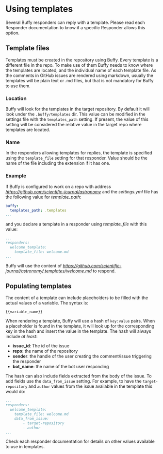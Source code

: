 Using templates
===============

Several Buffy responders can reply with a template. Please read each Responder documentation to know if a specific Responder allows this option.

## Template files

Templates must be created in the repository using Buffy. Every template is a different file in the repo. To make use of them Buffy needs to know where the templates are located, and the individual name of each template file. As the comments in GitHub issues are rendered using markdown, usually the templates will be plain text or .md files, but that is not mandatory for Buffy to use them.

### Location

Buffy will look for the templates in the target repository. By default it will look under the `.buffy/templates` dir. This value can be modified in the settings file with the `templates_path` setting. If present, the value of this setting will be considered the relative value in the target repo where templates are located.


### Name

In the responders allowing templates for replies, the template is specified using the `template_file` setting for that responder. Value should be the name of the file including the extension if it has one.

### Example

If Buffy is configured to work on a repo with address _https://github.com/scientific-journal/astronomy_ and the _settings.yml_ file has the following value for _template_path_:

```yaml
buffy:
  templates_path: .templates
...
```

and you declare a template in a responder using _template_file_ with this value:
```yaml
...
responders:
  welcome_template:
    template_file: welcome.md
...
```

Buffy will use the content of _https://github.com/scientific-journal/astronomy/.templates/welcome.md_ to respond.

## Populating templates

The content of a template can include placeholders to be filled with the actual values of a variable. The syntax is:
```
{{variable_name}}
```

When rendering a template, Buffy will use a hash of `key:value` pairs. When a placeholder is found in the template, it will look up for the corresponding key in the hash and insert the value in the template. The hash will always include _at least_:
- **issue_id**: The id of the issue
- **repo**: the name of the repository
- **sender**: the handle of the user creating the comment/issue triggering the responder
- **bot_name**: the name of the bot user responding

The hash can also include fields extracted from the body of the issue. To add fields use the `data_from_issue` setting. For example, to have the `target-repository` and `author` values from the issue available in the template this would do:
```yaml
...
responders:
  welcome_template:
    template_file: welcome.md
    data_from_issue:
        - target-repository
        - author
...
```

Check each responder documentation for details on other values available to use in templates.

